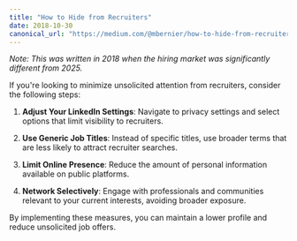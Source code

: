 ```yaml
---
title: "How to Hide from Recruiters"
date: 2018-10-30
canonical_url: "https://medium.com/@mbernier/how-to-hide-from-recruiters-a5f11ff51bc8"
---
```


*Note: This was written in 2018 when the hiring market was significantly different from 2025.*

If you're looking to minimize unsolicited attention from recruiters, consider the following steps:

1. **Adjust Your LinkedIn Settings**: Navigate to privacy settings and select options that limit visibility to recruiters.

2. **Use Generic Job Titles**: Instead of specific titles, use broader terms that are less likely to attract recruiter searches.

3. **Limit Online Presence**: Reduce the amount of personal information available on public platforms.

4. **Network Selectively**: Engage with professionals and communities relevant to your current interests, avoiding broader exposure.

By implementing these measures, you can maintain a lower profile and reduce unsolicited job offers.
